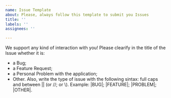 ```yaml
---
name: Issue Template
about: Please, always follow this template to submit you Issues
title: ''
labels: ''
assignees: ''

---
```


We support any kind of interaction with you!
Please clearify in the title of the Issue whether it is:
- a Bug;
- a Feature Request;
- a Personal Problem with the application;
- Other.
Also, write the type of issue with the following sintax: full caps and between || (or //;  or \\). Example: |BUG|; |FEATURE|; |PROBLEM|; |OTHER|.
